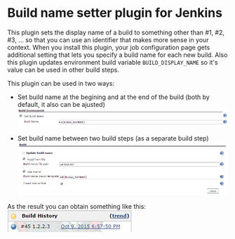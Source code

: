 # Build name setter plugin for Jenkins

This plugin sets the display name of a build to something other than #1, #2, #3, ... so that you can use an identifier
that makes more sense in your context. When you install this plugin, your job configuration page gets additional setting
that lets you specify a build name for each new build. Also this plugin updates environment build variable `BUILD_DISPLAY_NAME` so it's value can be used in other build steps.

This plugin can be used in two ways:

* Set build name at the begining and at the end of the build (both by default, it also can be ajusted)
![alt tag](./.README/Screenshot_build_env.png)

* Set build name between two build steps (as a separate build step)
![alt tag](./.README/Screenshot_build_step.png)

As the result you can obtain something like this:
![alt tag](./.README/Screenshot_build_name.png)

